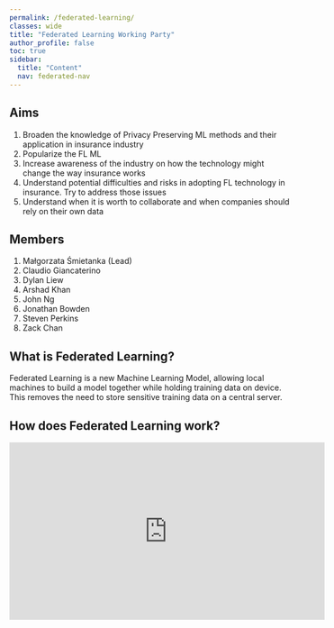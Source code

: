 ```yaml
---
permalink: /federated-learning/
classes: wide
title: "Federated Learning Working Party"
author_profile: false
toc: true
sidebar:
  title: "Content"
  nav: federated-nav
---
```


## Aims 
1.	Broaden the knowledge of Privacy Preserving ML methods and their application in insurance industry
2.	Popularize the FL ML
3.	Increase awareness of the industry on how the technology might change the way insurance works
4.	Understand potential difficulties and risks in adopting FL technology in insurance. Try to address those issues
5.	Understand when it is worth to collaborate and when companies should rely on their own data

## Members

1. Małgorzata Śmietanka (Lead)
2. Claudio Giancaterino 
3. Dylan Liew
4. Arshad Khan
5. John Ng
6. Jonathan Bowden
7. Steven Perkins
8. Zack Chan

## What is Federated Learning?

Federated Learning is a new Machine Learning Model, allowing local machines to build a model together while holding training data on device. This removes the need to store sensitive training data on a central server.

## How does Federated Learning work?
<iframe width="560" height="315" src="https://www.youtube.com/embed/Jy7ozgwovgg" title="YouTube video player" frameborder="0" allow="accelerometer; autoplay; clipboard-write; encrypted-media; gyroscope; picture-in-picture" allowfullscreen></iframe>
